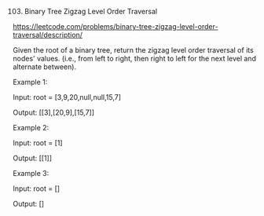 103. Binary Tree Zigzag Level Order Traversal

https://leetcode.com/problems/binary-tree-zigzag-level-order-traversal/description/

Given the root of a binary tree, return the zigzag level order traversal of its nodes' values. (i.e., from left to right, then right to left for the next level and alternate between).

Example 1:

Input: root = [3,9,20,null,null,15,7]

Output: [[3],[20,9],[15,7]]

Example 2:

Input: root = [1]

Output: [[1]]

Example 3:

Input: root = []

Output: []
